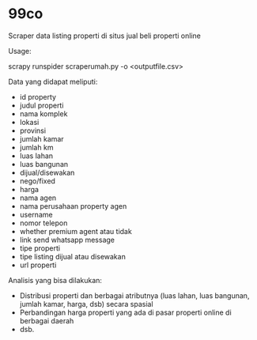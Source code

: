 # 99co
Scraper data listing properti di situs jual beli properti online 

Usage:

scrapy runspider scraperumah.py -o <outputfile.csv>

Data yang didapat meliputi:
- id property
- judul properti
- nama komplek
- lokasi
- provinsi
- jumlah kamar
- jumlah km
- luas lahan
- luas bangunan
- dijual/disewakan
- nego/fixed
- harga
- nama agen
- nama perusahaan property agen
- username
- nomor telepon
- whether premium agent atau tidak
- link send whatsapp message
- tipe properti
- tipe listing dijual atau disewakan
- url properti

Analisis yang bisa dilakukan:
- Distribusi properti dan berbagai atributnya (luas lahan, luas bangunan, jumlah kamar, harga, dsb) secara spasial
- Perbandingan harga properti yang ada di pasar properti online di berbagai daerah
- dsb.
